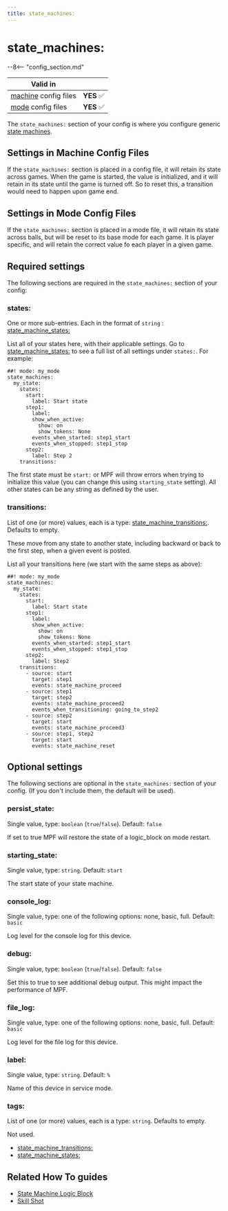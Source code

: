 ```yaml
---
title: state_machines:
---
```


# state_machines:


--8<-- "config_section.md"

| Valid in | |
|-----|:----:|
|[machine](instructions/machine_config.md) config files |**YES** :white_check_mark:|
|[mode](instructions/mode_config.md) config files|**YES** :white_check_mark:|

The `state_machines:` section of your config is where you configure
generic
[state machines](../game_logic/logic_blocks/state_machines.md).

## Settings in Machine Config Files

If the `state_machines:` section is placed in a config file, it will
retain its state across games. When the game is started, the value is
initialized, and it will retain in its state until the game is turned
off. So to reset this, a transition would need to happen upon game end.

## Settings in Mode Config Files

If the `state_machines:` section is placed in a mode file, it will
retain its state across balls, but will be reset to its base mode for
each game. It is player specific, and will retain the correct value fo
each player in a given game.

## Required settings

The following sections are required in the `state_machines:` section of
your config:

### states:

One or more sub-entries. Each in the format of `string` :
[state_machine_states:](state_machine_states.md)

List all of your states here, with their applicable settings. Go to
[state_machine_states:](state_machine_states.md) to see a full list of all settings under `states:`. For
example:

``` mpf-config
##! mode: my_mode
state_machines:
  my_state:
    states:
      start:
        label: Start state
      step1:
        label:
        show_when_active:
          show: on
          show_tokens: None
        events_when_started: step1_start
        events_when_stopped: step1_stop
      step2:
        label: Step 2
    transitions:
```

The first state must be `start:` or MPF will throw errors when trying to
initialize this value (you can change this using `starting_state`
setting). All other states can be any string as defined by the user.

### transitions:

List of one (or more) values, each is a type:
[state_machine_transitions:](state_machine_transitions.md). Defaults to empty.

These move from any state to another state, including backward or back
to the first step, when a given event is posted.

List all your transitions here (we start with the same steps as above):

``` mpf-config
##! mode: my_mode
state_machines:
  my_state:
    states:
      start:
        label: Start state
      step1:
        label:
        show_when_active:
          show: on
          show_tokens: None
        events_when_started: step1_start
        events_when_stopped: step1_stop
      step2:
        label: Step2
    transitions:
      - source: start
        target: step1
        events: state_machine_proceed
      - source: step1
        target: step2
        events: state_machine_proceed2
        events_when_transitioning: going_to_step2
      - source: step2
        target: start
        events: state_machine_proceed3
      - source: step1, step2
        target: start
        events: state_machine_reset
```

## Optional settings

The following sections are optional in the `state_machines:` section of
your config. (If you don't include them, the default will be used).

### persist_state:

Single value, type: `boolean` (`true`/`false`). Default: `false`

If set to true MPF will restore the state of a logic_block on mode
restart.

### starting_state:

Single value, type: `string`. Default: `start`

The start state of your state machine.

### console_log:

Single value, type: one of the following options: none, basic, full.
Default: `basic`

Log level for the console log for this device.

### debug:

Single value, type: `boolean` (`true`/`false`). Default: `false`

Set this to true to see additional debug output. This might impact the
performance of MPF.

### file_log:

Single value, type: one of the following options: none, basic, full.
Default: `basic`

Log level for the file log for this device.

### label:

Single value, type: `string`. Default: `%`

Name of this device in service mode.

### tags:

List of one (or more) values, each is a type: `string`. Defaults to
empty.

Not used.

* [state_machine_transitions:](state_machine_transitions.md)
* [state_machine_states:](state_machine_states.md)

## Related How To guides

* [State Machine Logic Block](../game_logic/logic_blocks/state_machines.md)
* [Skill Shot](../game_logic/skill_shot.md)
